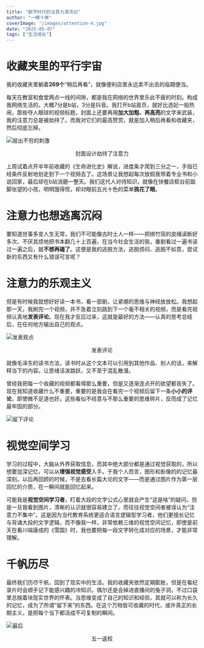 ```yaml
---
title: "数字时代的注意力漂流记​"
author: "一曝十寒"
coverImage: "/images/attention-4.jpg"
date: "2025-05-07"
tags: ["生活成长"]
---
```

# 收藏夹里的平行宇宙
我的收藏夹里躺着**269个**“稍后再看”，就像便利店里永远卖不出去的临期便当。

每天在教室和食堂两点一线的间隙，都是我在网络的世界里乐此不疲的时刻。构成我网络生活的，大概7分是b站，3分是抖音。我打开b站首页，就好比选妃一般热闹，那些夺人眼球的视频标题，封面上还要再用**加大加粗、再高亮**的文字来武装，我的注意力总是被劫持了。而我对它们的最高赞赏，就是加入稍后再看和收藏夹，然后彻底忘掉。

![层出不穷的刺激](/images/attention-1.jpg)
<p align=center>封面设计劫持了注意力</p>

上周试着点开半年前收藏的《生命进化史》解说，进度条才爬到三分之一，手指已经条件反射地划走到下一个视频去了。这场景让我想起每次放假我带着专业书和小说回家，最后却在b站消磨一整天。我们这代人对待知识，就像在快餐店柜台前踮脚张望的小孩，明明饿得慌，却对眼前五光十色的菜单**挑花了眼**。


# 注意力也想逃离沉闷
要知道世事多变人生无常，我们不可能像古时士人一样——把绑竹简的皮绳读断好多次、不厌其烦地把书本翻几十上百遍，在当今社会生活的我，番剧看过一遍书读过一遍之后，就**不想再碰了**。这便是我的逃脱方法，逃脱烦闷、逃脱不如意，尝试新的东西又有什么错误可言呢？

# 注意力的乐观主义
但是有时候我就想好好读一本书，看一部剧，让紧绷的思维与神经放放松。我想起那一天，我刷完一个视频，并不急着立刻跳到下一个毫不相关的视频，而是看完视频认真地**发表评论**。现在我才反应过来，这就是最好的方法——认真的思考总结后，在任何地方输出自己的观点。

![发表观点](/images/attention-2.jpg)
<p align=center>发表评论</p>

就像毛泽东的读书方法，读书时从这个文本可以引用到其他作品、别人的话，来解释当下的内容。让思绪活泼跳跃，又不至于混乱散漫。

曾经我把每一个收藏的视频都看得那么重要，但是又逐渐连点开的欲望都丧失了。现在我知道收藏什么不重要，重要的是我会在看完一个视频后留下一条**小小的评论**，即使微不足道也好。这些看似不经意与不那么重要的思维碎片，反而成了记忆最牢固的部分。


![留下评论](/images/attention-3.png)

# 视觉空间学习

学习的过程中，大脑从外界获取信息，而其中绝大部分都是通过视觉获取的，所以想要加深记忆，可以从**增强视觉感受**入手。于我个人而言，图形和影像的的记忆最深刻。以后再回顾的时候，不是去看长篇大论的文字——而是通过图片作为第一层回忆的介质，在一瞬间就能回忆起来。

可能我是**视觉空间学习者**，盯着大段的文字公式心里就会产生“这是啥”的疑问，但是一旦我看到图片，清晰的认识就很容易建立了。而往往视觉空间者被误认为“注意力不集中”，这是因为当代教育系统更适合语言逻辑型学习者，他们更擅长记忆与背诵大段的文字逻辑，而不像我一样，非常依赖三维的视觉空间记忆，即使是前天在看川端康成的《雪国》时，我也要把每一段文字转化成对应的场景，才能非常理解。

# 千帆历尽
最终我们历尽千帆，回到了现实中的生活。我的收藏夹依然定期膨胀，但是在看纪录片时会顺手记下能感兴趣的冷知识。偶尔还是会掉进直播间的兔子洞，不过口袋里总揣着块现实世界的怀表。当思维变成了自己的知识和经验，其就可以称为长久的记忆，成为了所谓“留下来”的东西。在这个万物皆可收藏的时代，或许真正的长期主义，是把每个当下都活成不可复制的瞬间。

![最后](/images/attention-4.jpg)
<p align=center>五一返校</p>